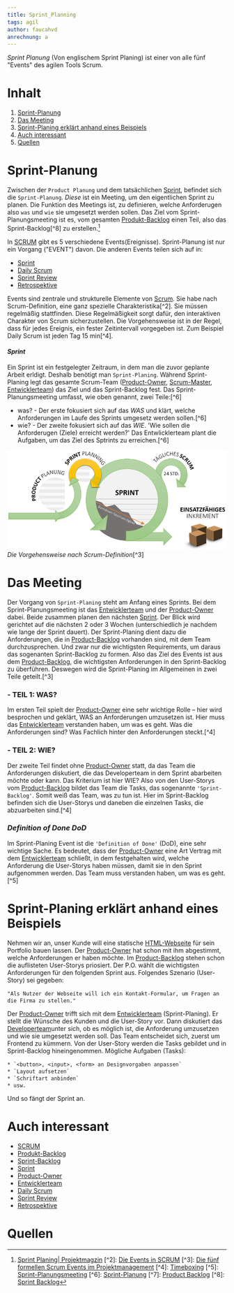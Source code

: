 ```yaml
---
title: Sprint_Planning
tags: agil
author: faucahvd
anrechnung: a
---
```


*Sprint Planung* (Von englischem Sprint Planing) ist einer von alle fünf "Events" des agilen Tools Scrum.
# Inhalt
1. [Sprint-Planung](#sprint-planung)
2. [Das Meeting](#das-meeting)
3. [Sprint-Planing erklärt anhand eines Beispiels](#sprint-planing-erklärt-anhand-eines-beispiels)
4. [Auch interessant](#auch-interessant)
5. [Quellen](#quellen)

# Sprint-Planung

Zwischen der `Product Planung` und dem tatsächlichen [Sprint](#sprint), befindet sich die `Sprint-Planung`.
*Diese* ist ein Meeting, um den eigentlichen Sprint zu planen. Die Funktion des Meetings ist, zu definieren, welche Anforderugen also `was` und `wie` sie umgesetzt werden sollen. Das Ziel vom Sprint-Planungsmeeting ist es, vom gesamten [Produkt-Backlog](Product_Backlog.md) einen Teil, also das Sprint-Backlog[^8] zu erstellen.[^1]

In [SCRUM](SCRUM.md) gibt es 5 verschiedene Events(Ereignisse). Sprint-Planung ist nur ein Vorgang ("EVENT") davon.
Die anderen Events teilen sich auf in: 
+ [Sprint](#sprint)
+ [Daily Scrum](Daily_Scrum.md)
+ [Sprint Review](Sprint_Review.md)
+ [Retrospektive](Retrospective.md) 

Events sind zentrale und strukturelle Elemente von [Scrum](SCRUM.md). Sie habe nach Scrum-Definition, eine ganz spezielle Charakteristika[^2]. Sie müssen regelmäßig stattfinden. Diese Regelmäßigkeit sorgt dafür, den interaktiven Charakter von Scrum sicherzustellen. Die Vorgehensweise ist in der Regel, dass für jedes Ereignis, ein fester Zeitintervall vorgegeben ist. Zum Beispiel Daily Scrum ist jeden Tag 15 min[^4].
   
#### *__Sprint__*  
Ein Sprint ist ein festgelegter Zeitraum, in dem man die zuvor geplante Arbeit erldigt. Deshalb benötigt man `Sprint-Planing`. Während Sprint-Planing legt das gesamte Scrum-Team ([Product-Owner](Product_Owner.md), [Scrum-Master](Rollen_Scrum.md), [Entwicklerteam](Rollen_Scrum.md)) das Ziel und das Sprint-Backlog fest. Das Sprint-Planungsmeeting umfasst, wie oben genannt, zwei Teile:[^6]
- was? - Der erste fokusiert sich auf das *WAS* und klärt, welche Anforderungen im Laufe des Sprints umgesetz werden sollen.[^6]
- wie? - Der zweite fokusiert sich auf das *WIE*. 'Wie sollen die Anforderugen (Ziele) erreicht werden?' Das Entwlicklerteam plant die Aufgaben, um das Ziel des Sptrints zu erreichen.[^6]


![SCRUM](Sprint_Planning//sprint-planungsmeeting.png)
*Die Vorgehensweise nach Scrum-Definition*[^3]

# Das Meeting
Der Vorgang von `Sprint-Planing` steht am Anfang eines Sprints. Bei dem Sprint-Planungsmeeting ist das [Entwicklerteam](Rollen_Scrum.md) und der [Product-Owner](Product_Owner.md) dabei. Beide zusammen planen den nächsten [Sprint](#sprint). Der Blick wird gerichtet auf die nächsten 2 oder 3 Wochen (unterschiedlich je nachdem wie lange der Sprint dauert). Der Sprint-Planing dient dazu die Anforderungen, die in [Product-Backlog](Product_Backlog.md) vorhanden sind, mit dem Team durchzusprechen. Und zwar nur die wichtigsten Requirements, um daraus das sogenanten Sprint-Backlog zu formen. Also das Ziel des Events ist aus dem [Product-Backlog](Product_Backlog.md), die wichtigsten Anforderungen in den Sprint-Backlog zu überführen. Deswegen wird die Sprint-Planing im Allgemeinen in zwei Teile geteilt.[^3]

### - TEIL 1: WAS?
Im ersten Teil spielt der [Product-Owner](Product_Owner.md) eine sehr wichtige Rolle – hier wird besprochen und geklärt, WAS an Anforderungen umzusetzen ist. Hier muss das [Entwicklerteam](Rollen_Scrum.md) verstanden haben, um was es geht. Was die Anforderungen sind? Was Fachlich hinter den Anforderungen steckt.[^4]

### - TEIL 2: WIE?
Der zweite Teil findet ohne [Product-Owner](Product_Owner.md) statt, da das Team die Anforderungen diskutiert, die das Developerteam in dem Sprint abarbeiten möchte oder kann. Das Kriterium ist hier WIE? Also von den User-Storys vom [Product-Backlog](Product_Backlog.md) bildet das Team die Tasks, das sogenannte `'Sprint-Backlog'`. Somit weiß das Team, was zu tun ist. Hier im Sprint-Backlog befinden sich die User-Storys und daneben die einzelnen Tasks, die abzuarbeiten sind.[^4]

### *Definition of Done DoD*
Im Sprint-Planing Event ist die ``'Definition of Done'`` (DoD), eine sehr wichtige Sache. Es bedeutet, dass der [Product-Owner](Product_Owner.md) eine Art Vertrag mit dem [Entwicklerteam](Rollen_Scrum.md) schließt, in dem festgehalten wird, welche Anforderung die User-Storys haben müssen, damit sie in den Sprint aufgenommen werden. Das Team muss verstanden haben, um was es geht.[^5]

# Sprint-Planing erklärt anhand eines Beispiels #

Nehmen wir an, unser Kunde will eine statische [HTML-Webseite](https://stadtprofil-fuerth.de/#contact) für sein Portfolio bauen lassen. Der [Product-Owner](Product_Owner.md) hat schon mit ihm abgestimmt, welche Anforderungen er haben möchte. Im [Product-Backlog](Product_Backlog.md) stehen schon die auflisteten User-Storys priosiert. Der P.O. wählt die wichtigsten Anforderungen für den folgenden Sprint aus. Folgendes Szenario (User-Story) sei gegeben: 
```
"Als Nutzer der Webseite will ich ein Kontakt-Formular, um Fragen an die Firma zu stellen."
```
Der [Product-Owner](Product_Owner.md) trifft sich mit dem [Entwicklerteam](Rollen_Scrum.md) (Sprint-Planing). Er stellt die Wünsche des Kunden und die User-Story vor. Dann diskutiert das [Developerteam](Rollen_Scrum.md)unter sich, ob es möglich ist, die Anforderung umzusetzen und wie sie umgesetzt werden soll. Das Team entscheidet sich, zuerst um Frontend zu kümmern. Von der User-Story werden die Tasks gebildet und in Sprint-Backlog hineingenommen. 
Mögliche Aufgaben (Tasks): 
```
* `<button>, <input>, <form> an Designvorgaben anpassen` 
* `Layout aufsetzen` 
* `Schriftart anbinden` 
* usw. 
```
Und so fängt der Sprint an. 

# Auch interessant
+ [SCRUM](SCRUM.md)
+ [Produkt-Backlog](Product_Backlog.md)
+ [Sprint-Backlog](sorry-keon-lint)
+ [Sprint](#sprint)
+ [Product-Owner](Product_Owner.md)
+ [Entwicklerteam](Rollen_Scrum.md)
+ [Daily Scrum](Daily_Scrum.md)
+ [Sprint Review](Sprint_Review.md)
+ [Retrospektive](Retrospective.md)
 
# Quellen
[^1]: [Sprint Planing| Projektmagzin](https://www.projektmagazin.de/methoden/sprint-planning)  [^2]: [Die Events in SCRUM](https://www.agile-heroes.de/magazine/scrum-events)  [^3]: [Die fünf formellen Scrum Events im Projektmanagement](https://projektmanagement-zentrum.ch/2019/03/04/scrum-events/)  [^4]: [Timeboxing](https://projektmanagement-zentrum.ch/2019/03/04/scrum-events/)  [^5]: [Sprint-Planungsmeeting](https://projektmanagement-zentrum.ch/2019/03/04/scrum-events/)  [^6]: [Sprint-Planung](https://www.atlassian.com/de/agile/scrum/sprint-planning)  [^7]: [Product Backlog](https://www.projektmagazin.de/glossarterm/product-backlog)  [^8]: [Sprint Backlog](https://www.projektmagazin.de/glossarterm/sprint-backlog)